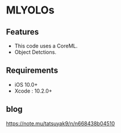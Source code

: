 # MLYOLOs

## Features
* This code uses a CoreML.
* Object Detctions.

## Requirements
* iOS 10.0+
* Xcode : 10.2.0+

## blog
https://note.mu/tatsuyak9/n/n668438b04510



